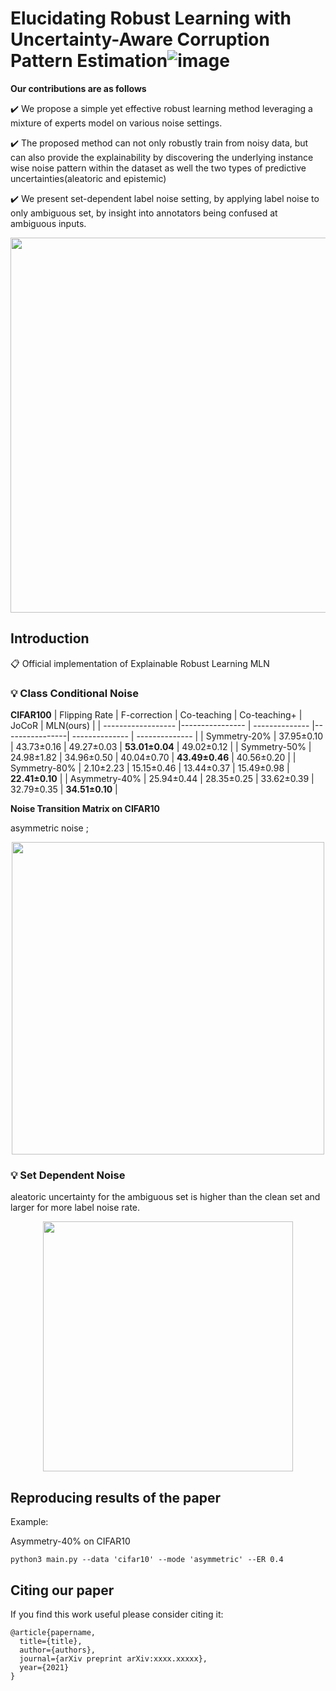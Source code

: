 # Elucidating Robust Learning with Uncertainty-Aware Corruption Pattern Estimation![image](https://user-images.githubusercontent.com/57895587/138092197-a404114c-0fcc-49e0-96ab-bda191e8ca00.png)

**Our contributions are as follows**

✔️ We propose a simple yet effective robust learning method leveraging a mixture of experts model on various noise settings.

✔️ The proposed method can not only robustly train from noisy data, but can also provide the explainability by discovering the underlying instance wise noise pattern within the dataset as well the two types of predictive uncertainties(aleatoric and epistemic)

✔️ We present set-dependent label noise setting, by applying label noise to only ambiguous set, by insight into annotators being confused at ambiguous inputs.

<p align="center">
  <img width="600" height="auto" src="https://github.com/jeongeun980906/Explainable-Robust-Learning-MLN/blob/master/misc/fig1.png">
</p>



## Introduction

📋 Official implementation of Explainable Robust Learning MLN

### 💡 Class Conditional Noise

**CIFAR100**
| Flipping Rate      | F-correction    | Co-teaching    | Co-teaching+   |    JoCoR       |    MLN(ours)   |
| ------------------ |---------------- | -------------- |----------------| -------------- | -------------- |
| Symmetry-20%       |   37.95±0.10    |   43.73±0.16   |  49.27±0.03    | **53.01±0.04** |   49.02±0.12   |
| Symmetry-50%       |   24.98±1.82    |   34.96±0.50   |  40.04±0.70    | **43.49±0.46** |   40.56±0.20   |
| Symmetry-80%       |   2.10±2.23     |   15.15±0.46   |  13.44±0.37    |   15.49±0.98   | **22.41±0.10** |
| Asymmetry-40%      |   25.94±0.44    |   28.35±0.25   |  33.62±0.39    |   32.79±0.35   | **34.51±0.10** |


**Noise Transition Matrix on CIFAR10**

asymmetric noise ; 
<p align="center">
  <img width="500" height="auto" src="https://github.com/jeongeun980906/Explainable-Robust-Learning-MLN/blob/master/misc/fig9-2.png">
</p>

### 💡 Set Dependent Noise

aleatoric uncertainty for the ambiguous set is higher than the clean set and larger for more label noise rate.

<p align="center">
  <img width="400" height="auto" src="https://github.com/jeongeun980906/Explainable-Robust-Learning-MLN/blob/master/misc/alea.png">
</p>

## Reproducing results of the paper

Example:

Asymmetry-40% on CIFAR10 

```
python3 main.py --data 'cifar10' --mode 'asymmetric' --ER 0.4

```


## Citing our paper

If you find this work useful please consider citing it:

```
@article{papername,
  title={title},
  author={authors},
  journal={arXiv preprint arXiv:xxxx.xxxxx},
  year={2021}
}
```
